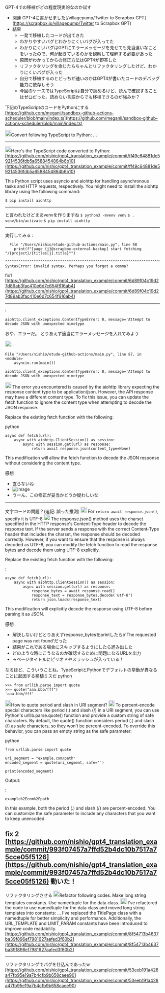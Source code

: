 
GPT-4での移植がどの程度現実的なのか試す
- 関連 GPT-4に書かせました[/villagepump/Twitter to Scrapbox GPT](https://scrapbox.io/villagepump/Twitter to Scrapbox GPT)
- 結果
    - 一発で移植したコードが出てきた
    - わかりやすいバグとわかりにくいバグが入ってた
    - わかりにくいバグはGPTにエラーメッセージを見せても見当違いなことをいったので、何が起きているのかを観察して理解する必要があった
    - 原因がわかってからの修正方法はGPT4が即答した
    - リファクタリングを命じたらちゃんとリファクタリングしたけど、わかりにくいバグが入った
    - 自分で移植するのとどっちが速いのかはGPT4が書いたコードのデバッグ能力に依存しそう
    - 今回のケースではTypeScriptは自分で読めるけど、読んで確認することはゼロだった。読めない言語からでも移植できるのが強みか？

下記のTypeScriptのコードをPythonにする
[https://github.com/meganii/sandbox-github-actions-scheduler/blob/main/index.ts](https://github.com/meganii/sandbox-github-actions-scheduler/blob/main/index.ts)

<img src='https://scrapbox.io/api/pages/nishio/nishio/icon' alt='nishio.icon' height="19.5"/>Convert following TypeScript to Python: ...


-----
<img src='https://scrapbox.io/api/pages/nishio/GPT-4/icon' alt='GPT-4.icon' height="19.5"/>Here's the TypeScript code converted to Python:
[https://github.com/nishio/gpt4_translation_example/commit/ff49c64881de59214536fdb5a6588454864b6b10](https://github.com/nishio/gpt4_translation_example/commit/ff49c64881de59214536fdb5a6588454864b6b10)

This Python script uses asyncio and aiohttp for handling asynchronous tasks and HTTP requests, respectively. You might need to install the aiohttp library using the following command:

`$ pip install aiohttp`

---
と言われたけどまあvenvを作りますね
`$ python3 -mvenv venv`
`$ . venv/bin/activate`
`$ pip install aiohttp`

----
実行してみる
:

```
  File "/Users/nishio/etude-github-actions/main.py", line 58
    print(f"[page {j}@scrapbox-external-backup] start fetching "/{project}/{titles[j].title}"")
          ^^^^^^^^^^^^^^^^^^^^^^^^^^^^^^^^^^^^^^^^^^^^^^^^^^^^^^^^^^^^^^^^^^^^^^^^^^^^^^^^^^^^
SyntaxError: invalid syntax. Perhaps you forgot a comma?
```


fix1
[https://github.com/nishio/gpt4_translation_example/commit/6d89f04c19d27d89ab3fac410e6d7c654f616ab4](https://github.com/nishio/gpt4_translation_example/commit/6d89f04c19d27d89ab3fac410e6d7c654f616ab4)

-----
:

```
aiohttp.client_exceptions.ContentTypeError: 0, message='Attempt to decode JSON with unexpected mimetype
```

おや、エラーだ。
とりあえず適当にエラーメッセージを入れてみよう

<img src='https://scrapbox.io/api/pages/nishio/nishio/icon' alt='nishio.icon' height="19.5"/>
:

```
File "/Users/nishio/etude-github-actions/main.py", line 87, in <module>
    asyncio.run(main())

aiohttp.client_exceptions.ContentTypeError: 0, message='Attempt to decode JSON with unexpected mimetype
```


<img src='https://scrapbox.io/api/pages/nishio/GPT-4/icon' alt='GPT-4.icon' height="19.5"/>
The error you encountered is caused by the aiohttp library expecting the response content type to be application/json. However, the API response may have a different content type. To fix this issue, you can update the fetch function to ignore the content type when attempting to decode the JSON response.

Replace the existing fetch function with the following:

python

```
async def fetch(url):
    async with aiohttp.ClientSession() as session:
        async with session.get(url) as response:
            return await response.json(content_type=None)
```


This modification will allow the fetch function to decode the JSON response without considering the content type.

感想
- 直らないね
- ![image](https://gyazo.com/3dc6fe724108e0bfa1010465fc2910c5/thumb/1000)
- うーん、この修正が妥当かどうか疑わしいな

-----
文字コードの問題？(追記: 誤った推測)
<img src='https://scrapbox.io/api/pages/nishio/nishio/icon' alt='nishio.icon' height="19.5"/>
For `return await response.json()`, specify it is UTF-8
<img src='https://scrapbox.io/api/pages/nishio/GPT-4/icon' alt='GPT-4.icon' height="19.5"/>
The response.json() method uses the charset specified in the HTTP response's Content-Type header to decode the response text. If the server sends a response with the correct Content-Type header that includes the charset, the response should be decoded correctly. However, if you want to ensure that the response is always decoded as UTF-8, you can modify the fetch function to read the response bytes and decode them using UTF-8 explicitly.

Replace the existing fetch function with the following:

:

```
async def fetch(url):
    async with aiohttp.ClientSession() as session:
        async with session.get(url) as response:
            response_bytes = await response.read()
            response_text = response_bytes.decode('utf-8')
            return json.loads(response_text)
```

This modification will explicitly decode the response using UTF-8 before parsing it as JSON.

感想
- 解決しないけどとりあえずresponse_bytesをprintしたらb'The requested page was not found'だった
- 結果がこれである場合にスキップするようにしたら進み出した
- どのような時にこうなるのか確認するために問題になるURLを出力
- →ページタイトルにピリオドやスラッシュが入っている！

なるほど、こういうことね。TypeScriptとPythonでデフォルトの挙動が異なることに起因する移植ミスだ
python

```
>>> from urllib.parse import quote
>>> quote("aaa.bbb/fff")
'aaa.bbb/fff'
```


<img src='https://scrapbox.io/api/pages/nishio/nishio/icon' alt='nishio.icon' height="19.5"/>How to quote period and slash in URI segment?
<img src='https://scrapbox.io/api/pages/nishio/GPT-4/icon' alt='GPT-4.icon' height="19.5"/>
To percent-encode special characters like period (.) and slash (/) in a URI segment, you can use Python's urllib.parse.quote() function and provide a custom string of safe characters. By default, the quote() function considers period (.) and slash (/) as safe characters, so they won't be percent-encoded. To override this behavior, you can pass an empty string as the safe parameter:

python

```
from urllib.parse import quote

uri_segment = "example.com/path"
encoded_segment = quote(uri_segment, safe='')

print(encoded_segment)
```


Output:

:

```
example%2Ecom%2Fpath
```


In this example, both the period (.) and slash (/) are percent-encoded. You can customize the safe parameter to include any characters that you want to keep unencoded.

fix 2
[https://github.com/nishio/gpt4_translation_example/commit/993f07457a7ffd52b4dc10b7517a75cce05f5126](https://github.com/nishio/gpt4_translation_example/commit/993f07457a7ffd52b4dc10b7517a75cce05f5126)
動いた！
----
リファクタリングさせる
<img src='https://scrapbox.io/api/pages/nishio/nishio/icon' alt='nishio.icon' height="19.5"/>Refactor following codes. Make long string templates constants. Use namedtuple for the data class.
<img src='https://scrapbox.io/api/pages/nishio/GPT-4/icon' alt='GPT-4.icon' height="19.5"/>
I've refactored the code to use namedtuple for the data class and moved long string templates into constants:
...
I've replaced the TitlePage class with a namedtuple for better simplicity and performance. Additionally, the URL_TEMPLATE and LIMIT_PARAM constants have been introduced to improve code readability.
[https://github.com/nishio/gpt4_translation_example/commit/8f54713b4637ba39f896ef7981627aafed3f60b2](https://github.com/nishio/gpt4_translation_example/commit/8f54713b4637ba39f896ef7981627aafed3f60b2)

-----
リファクタリングでバグを仕込んであったw
[https://github.com/nishio/gpt4_translation_example/commit/53eeb191a428a47fb95e19a7b4cfb9b658caee90](https://github.com/nishio/gpt4_translation_example/commit/53eeb191a428a47fb95e19a7b4cfb9b658caee90)
